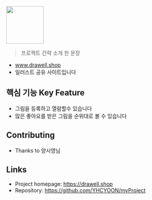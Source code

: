 <img src="https://user-images.githubusercontent.com/17819874/79853717-5db2f900-8403-11ea-99ba-ed0bb3cdb9ef.png" height="100"/>

> 프로젝트 간략 소개 한 문장 
- www.drawell.shop
- 일러스트 공유 사이트입니다

## 핵심 기능  Key Feature
- 그림을 등록하고 열람할수 있습니다
- 많은 좋아요를 받은 그림을 순위대로 볼 수 있습니다


## Contributing
- Thanks to 양시영님

## Links
- Project homepage: https://drawell.shop
- Repository: https://github.com/YHCYOON/myProject

